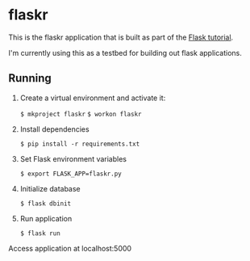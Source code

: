 # flaskr

This is the flaskr application that is built as part of the 
[Flask tutorial](http://flask.pocoo.org/docs/0.11/tutorial/).

I'm currently using this as a testbed for building out flask applications.

## Running

1. Create a virtual environment and activate it:
    
    `$ mkproject flaskr`
    `$ workon flaskr`
  
2. Install dependencies

    `$ pip install -r requirements.txt`
    
3. Set Flask environment variables
   
     `$ export FLASK_APP=flaskr.py`
     
4. Initialize database

    `$ flask dbinit`
   
5. Run application

    `$ flask run`
    
Access application at localhost:5000
